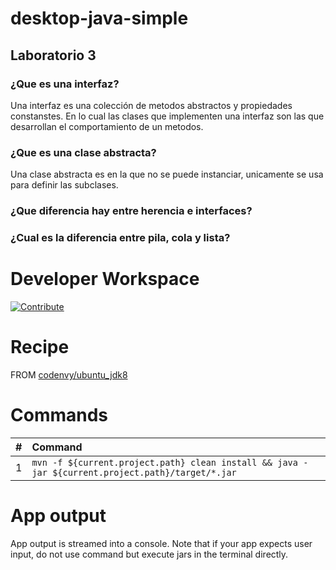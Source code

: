 # desktop-java-simple

## Laboratorio 3

### ¿Que es una interfaz?
Una interfaz es una colección de metodos abstractos y propiedades constanstes. En lo cual las clases que implementen una interfaz son las que desarrollan el comportamiento de un metodos.

### ¿Que es una clase abstracta?
Una clase abstracta es en la que no se puede instanciar, unicamente se usa para definir las subclases.

### ¿Que diferencia hay entre herencia e interfaces?


### ¿Cual es la diferencia entre pila, cola y lista?










# Developer Workspace

[![Contribute](http://beta.codenvy.com/factory/resources/codenvy-contribute.svg)](http://beta.codenvy.com/f?id=omriatu352kkthua)

# Recipe

FROM [codenvy/ubuntu_jdk8](https://hub.docker.com/r/codenvy/ubuntu_jdk8/)

# Commands

| #       | Command           | 
| :------------- |:------------- |
| 1      | `mvn -f ${current.project.path} clean install && java -jar ${current.project.path}/target/*.jar` |

# App output

App output is streamed into a console. Note that if your app expects user input, do not use command but execute jars in the terminal directly.
